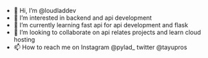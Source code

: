 - 👋 Hi, I’m @loudladdev
- 👀 I’m interested in backend and api development
- 🌱 I’m currently learning fast api for api development and flask
- 💞️ I’m looking to collaborate on api relates projects and learn cloud hosting
- 📫 How to reach me on Instagram @pylad_ twitter @tayupros

<!---
loudladdev/loudladdev is a ✨ special ✨ repository because its `README.md` (this file) appears on your GitHub profile.
You can click the Preview link to take a look at your changes.
--->
